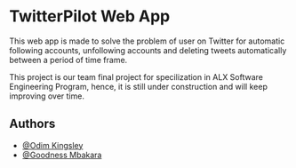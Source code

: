
# TwitterPilot Web App

This web app is made to solve the problem of user on Twitter for automatic following accounts, unfollowing accounts and deleting tweets automatically between a period of time frame.

This project is our team final project for specilization in ALX Software Engineering Program, hence, it is still under construction and will keep improving over time.



## Authors

- [@Odim Kingsley](https://www.github.com/okekingscodes)
- [@Goodness Mbakara](https://www.github.com/okekingscodes)


